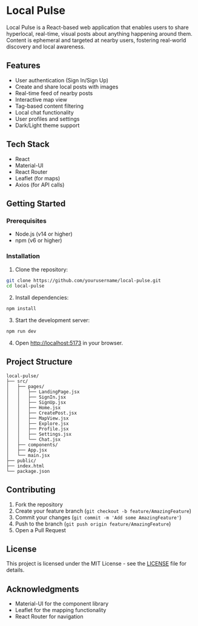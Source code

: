 # Local Pulse

Local Pulse is a React-based web application that enables users to share hyperlocal, real-time, visual posts about anything happening around them. Content is ephemeral and targeted at nearby users, fostering real-world discovery and local awareness.

## Features

- User authentication (Sign In/Sign Up)
- Create and share local posts with images
- Real-time feed of nearby posts
- Interactive map view
- Tag-based content filtering
- Local chat functionality
- User profiles and settings
- Dark/Light theme support

## Tech Stack

- React
- Material-UI
- React Router
- Leaflet (for maps)
- Axios (for API calls)

## Getting Started

### Prerequisites

- Node.js (v14 or higher)
- npm (v6 or higher)

### Installation

1. Clone the repository:
```bash
git clone https://github.com/yourusername/local-pulse.git
cd local-pulse
```

2. Install dependencies:
```bash
npm install
```

3. Start the development server:
```bash
npm run dev
```

4. Open [http://localhost:5173](http://localhost:5173) in your browser.

## Project Structure

```
local-pulse/
├── src/
│   ├── pages/
│   │   ├── LandingPage.jsx
│   │   ├── SignIn.jsx
│   │   ├── SignUp.jsx
│   │   ├── Home.jsx
│   │   ├── CreatePost.jsx
│   │   ├── MapView.jsx
│   │   ├── Explore.jsx
│   │   ├── Profile.jsx
│   │   ├── Settings.jsx
│   │   └── Chat.jsx
│   ├── components/
│   ├── App.jsx
│   └── main.jsx
├── public/
├── index.html
└── package.json
```

## Contributing

1. Fork the repository
2. Create your feature branch (`git checkout -b feature/AmazingFeature`)
3. Commit your changes (`git commit -m 'Add some AmazingFeature'`)
4. Push to the branch (`git push origin feature/AmazingFeature`)
5. Open a Pull Request

## License

This project is licensed under the MIT License - see the [LICENSE](LICENSE) file for details.

## Acknowledgments

- Material-UI for the component library
- Leaflet for the mapping functionality
- React Router for navigation
